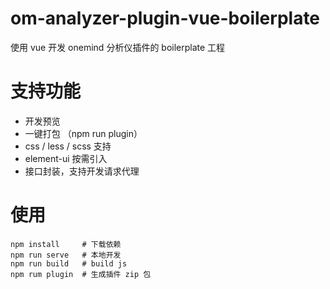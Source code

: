 # om-analyzer-plugin-vue-boilerplate

使用 vue 开发 onemind 分析仪插件的 boilerplate 工程

# 支持功能

* 开发预览
* 一键打包 （npm run plugin）
* css / less / scss 支持
* element-ui 按需引入
* 接口封装，支持开发请求代理

# 使用

```
npm install     # 下载依赖
npm run serve   # 本地开发
npm run build   # build js
npm rum plugin  # 生成插件 zip 包
```
